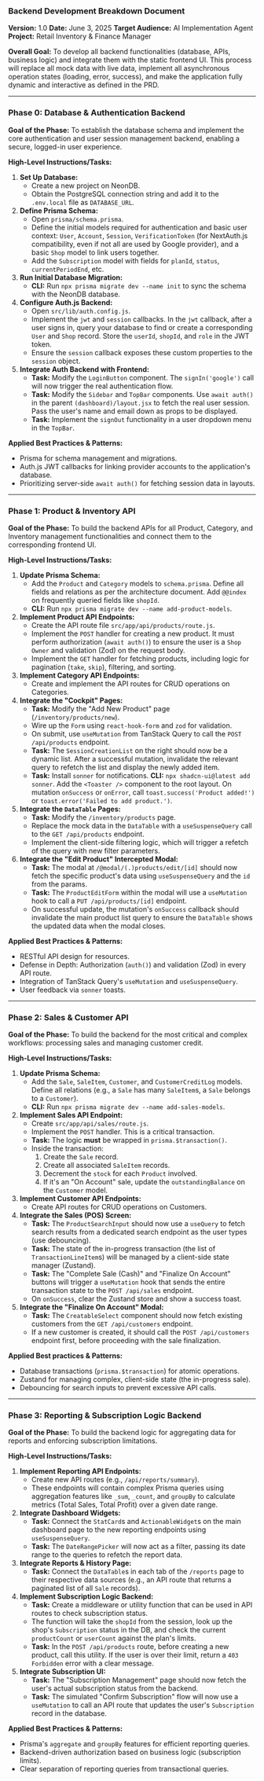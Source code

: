 ### **Backend Development Breakdown Document**

**Version:** 1.0
**Date:** June 3, 2025
**Target Audience:** AI Implementation Agent
**Project:** Retail Inventory & Finance Manager

**Overall Goal:** To develop all backend functionalities (database, APIs, business logic) and integrate them with the static frontend UI. This process will replace all mock data with live data, implement all asynchronous operation states (loading, error, success), and make the application fully dynamic and interactive as defined in the PRD.

---

### **Phase 0: Database & Authentication Backend**

**Goal of the Phase:** To establish the database schema and implement the core authentication and user session management backend, enabling a secure, logged-in user experience.

**High-Level Instructions/Tasks:**

1.  **Set Up Database:**
    - Create a new project on NeonDB.
    - Obtain the PostgreSQL connection string and add it to the `.env.local` file as `DATABASE_URL`.
2.  **Define Prisma Schema:**
    - Open `prisma/schema.prisma`.
    - Define the initial models required for authentication and basic user context: `User`, `Account`, `Session`, `VerificationToken` (for NextAuth.js compatibility, even if not all are used by Google provider), and a basic `Shop` model to link users together.
    - Add the `Subscription` model with fields for `planId`, `status`, `currentPeriodEnd`, etc.
3.  **Run Initial Database Migration:**
    - **CLI:** Run `npx prisma migrate dev --name init` to sync the schema with the NeonDB database.
4.  **Configure Auth.js Backend:**
    - Open `src/lib/auth.config.js`.
    - Implement the `jwt` and `session` callbacks. In the `jwt` callback, after a user signs in, query your database to find or create a corresponding `User` and `Shop` record. Store the `userId`, `shopId`, and `role` in the JWT token.
    - Ensure the `session` callback exposes these custom properties to the `session` object.
5.  **Integrate Auth Backend with Frontend:**
    - **Task:** Modify the `LoginButton` component. The `signIn('google')` call will now trigger the real authentication flow.
    - **Task:** Modify the `Sidebar` and `TopBar` components. Use `await auth()` in the parent `(dashboard)/layout.jsx` to fetch the real user session. Pass the user's name and email down as props to be displayed.
    - **Task:** Implement the `signOut` functionality in a user dropdown menu in the `TopBar`.

**Applied Best Practices & Patterns:**

- Prisma for schema management and migrations.
- Auth.js JWT callbacks for linking provider accounts to the application's database.
- Prioritizing server-side `await auth()` for fetching session data in layouts.

---

### **Phase 1: Product & Inventory API**

**Goal of the Phase:** To build the backend APIs for all Product, Category, and Inventory management functionalities and connect them to the corresponding frontend UI.

**High-Level Instructions/Tasks:**

1.  **Update Prisma Schema:**
    - Add the `Product` and `Category` models to `schema.prisma`. Define all fields and relations as per the architecture document. Add `@@index` on frequently queried fields like `shopId`.
    - **CLI:** Run `npx prisma migrate dev --name add-product-models`.
2.  **Implement Product API Endpoints:**
    - Create the API route file `src/app/api/products/route.js`.
    - Implement the `POST` handler for creating a new product. It must perform authorization (`await auth()`) to ensure the user is a `Shop Owner` and validation (Zod) on the request body.
    - Implement the `GET` handler for fetching products, including logic for pagination (`take`, `skip`), filtering, and sorting.
3.  **Implement Category API Endpoints:**
    - Create and implement the API routes for CRUD operations on Categories.
4.  **Integrate the "Cockpit" Pages:**
    - **Task:** Modify the "Add New Product" page (`/inventory/products/new`).
    - Wire up the `Form` using `react-hook-form` and `zod` for validation.
    - On submit, use `useMutation` from TanStack Query to call the `POST /api/products` endpoint.
    - **Task:** The `SessionCreationList` on the right should now be a dynamic list. After a successful mutation, invalidate the relevant query to refetch the list and display the newly added item.
    - **Task:** Install `sonner` for notifications. **CLI:** `npx shadcn-ui@latest add sonner`. Add the `<Toaster />` component to the root layout. On mutation `onSuccess` or `onError`, call `toast.success('Product added!')` or `toast.error('Failed to add product.')`.
5.  **Integrate the `DataTable` Pages:**
    - **Task:** Modify the `/inventory/products` page.
    - Replace the mock data in the `DataTable` with a `useSuspenseQuery` call to the `GET /api/products` endpoint.
    - Implement the client-side filtering logic, which will trigger a refetch of the query with new filter parameters.
6.  **Integrate the "Edit Product" Intercepted Modal:**
    - **Task:** The modal at `/@modal/(.)products/edit/[id]` should now fetch the specific product's data using `useSuspenseQuery` and the `id` from the params.
    - **Task:** The `ProductEditForm` within the modal will use a `useMutation` hook to call a `PUT /api/products/[id]` endpoint.
    - On successful update, the mutation's `onSuccess` callback should invalidate the main product list query to ensure the `DataTable` shows the updated data when the modal closes.

**Applied Best Practices & Patterns:**

- RESTful API design for resources.
- Defense in Depth: Authorization (`auth()`) and validation (Zod) in every API route.
- Integration of TanStack Query's `useMutation` and `useSuspenseQuery`.
- User feedback via `sonner` toasts.

---

### **Phase 2: Sales & Customer API**

**Goal of the Phase:** To build the backend for the most critical and complex workflows: processing sales and managing customer credit.

**High-Level Instructions/Tasks:**

1.  **Update Prisma Schema:**
    - Add the `Sale`, `SaleItem`, `Customer`, and `CustomerCreditLog` models. Define all relations (e.g., a `Sale` has many `SaleItem`s, a `Sale` belongs to a `Customer`).
    - **CLI:** Run `npx prisma migrate dev --name add-sales-models`.
2.  **Implement Sales API Endpoint:**
    - Create `src/app/api/sales/route.js`.
    - Implement the `POST` handler. This is a critical transaction.
    - **Task:** The logic **must** be wrapped in `prisma.$transaction()`.
    - Inside the transaction:
      1.  Create the `Sale` record.
      2.  Create all associated `SaleItem` records.
      3.  Decrement the `stock` for each `Product` involved.
      4.  If it's an "On Account" sale, update the `outstandingBalance` on the `Customer` model.
3.  **Implement Customer API Endpoints:**
    - Create API routes for CRUD operations on Customers.
4.  **Integrate the Sales (POS) Screen:**
    - **Task:** The `ProductSearchInput` should now use a `useQuery` to fetch search results from a dedicated search endpoint as the user types (use debouncing).
    - **Task:** The state of the in-progress transaction (the list of `TransactionLineItem`s) will be managed by a client-side state manager (Zustand).
    - **Task:** The "Complete Sale (Cash)" and "Finalize On Account" buttons will trigger a `useMutation` hook that sends the entire transaction state to the `POST /api/sales` endpoint.
    - On `onSuccess`, clear the Zustand store and show a success toast.
5.  **Integrate the "Finalize On Account" Modal:**
    - **Task:** The `CreatableSelect` component should now fetch existing customers from the `GET /api/customers` endpoint.
    - If a new customer is created, it should call the `POST /api/customers` endpoint first, before proceeding with the sale finalization.

**Applied Best practices & Patterns:**

- Database transactions (`prisma.$transaction`) for atomic operations.
- Zustand for managing complex, client-side state (the in-progress sale).
- Debouncing for search inputs to prevent excessive API calls.

---

### **Phase 3: Reporting & Subscription Logic Backend**

**Goal of the Phase:** To build the backend logic for aggregating data for reports and enforcing subscription limitations.

**High-Level Instructions/Tasks:**

1.  **Implement Reporting API Endpoints:**
    - Create new API routes (e.g., `/api/reports/summary`).
    - These endpoints will contain complex Prisma queries using aggregation features like `_sum`, `_count`, and `groupBy` to calculate metrics (Total Sales, Total Profit) over a given date range.
2.  **Integrate Dashboard Widgets:**
    - **Task:** Connect the `StatCard`s and `ActionableWidget`s on the main dashboard page to the new reporting endpoints using `useSuspenseQuery`.
    - **Task:** The `DateRangePicker` will now act as a filter, passing its date range to the queries to refetch the report data.
3.  **Integrate Reports & History Page:**
    - **Task:** Connect the `DataTable`s in each tab of the `/reports` page to their respective data sources (e.g., an API route that returns a paginated list of all `Sale` records).
4.  **Implement Subscription Logic Backend:**
    - **Task:** Create a middleware or utility function that can be used in API routes to check subscription status.
    - The function will take the `shopId` from the session, look up the shop's `Subscription` status in the DB, and check the current `productCount` or `userCount` against the plan's limits.
    - **Task:** In the `POST /api/products` route, before creating a new product, call this utility. If the user is over their limit, return a `403 Forbidden` error with a clear message.
5.  **Integrate Subscription UI:**
    - **Task:** The "Subscription Management" page should now fetch the user's actual subscription status from the backend.
    - **Task:** The simulated "Confirm Subscription" flow will now use a `useMutation` to call an API route that updates the user's `Subscription` record in the database.

**Applied Best Practices & Patterns:**

- Prisma's `aggregate` and `groupBy` features for efficient reporting queries.
- Backend-driven authorization based on business logic (subscription limits).
- Clear separation of reporting queries from transactional queries.
